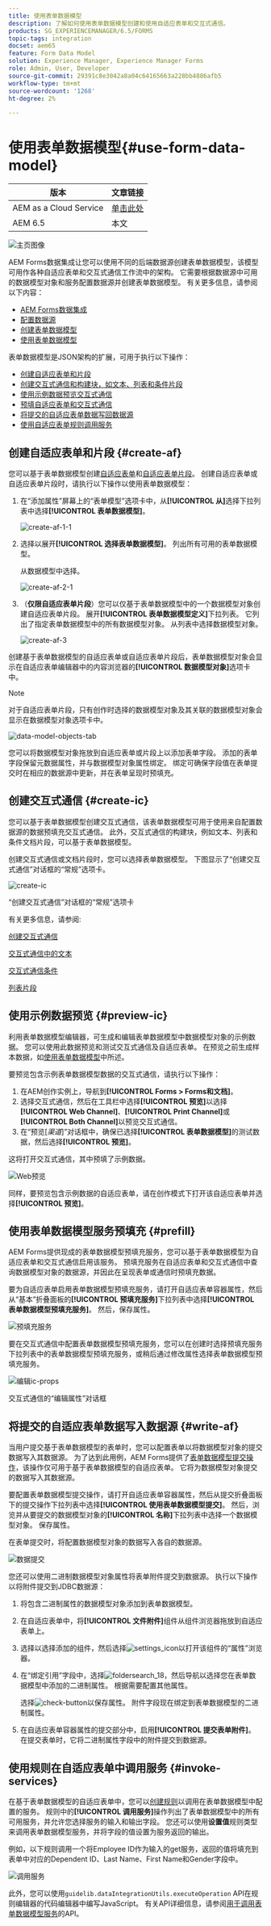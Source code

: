 ```yaml
---
title: 使用表单数据模型
description: 了解如何使用表单数据模型创建和使用自适应表单和交互式通信。
products: SG_EXPERIENCEMANAGER/6.5/FORMS
topic-tags: integration
docset: aem65
feature: Form Data Model
solution: Experience Manager, Experience Manager Forms
role: Admin, User, Developer
source-git-commit: 29391c8e3042a8a04c64165663a228bb4886afb5
workflow-type: tm+mt
source-wordcount: '1268'
ht-degree: 2%

---
```


# 使用表单数据模型{#use-form-data-model}

| 版本 | 文章链接 |
| -------- | ---------------------------- |
| AEM as a Cloud Service | [单击此处](https://experienceleague.adobe.com/docs/experience-manager-cloud-service/content/forms/integrate/use-form-data-model/using-form-data-model.html) |
| AEM 6.5 | 本文 |


![主页图像](do-not-localize/data-integration.png)

AEM Forms数据集成让您可以使用不同的后端数据源创建表单数据模型，该模型可用作各种自适应表单和交互式通信工作流中的架构。 它需要根据数据源中可用的数据模型对象和服务配置数据源并创建表单数据模型。 有关更多信息，请参阅以下内容：

* [AEM Forms数据集成](../../forms/using/data-integration.md)
* [配置数据源](../../forms/using/configure-data-sources.md)
* [创建表单数据模型](../../forms/using/create-form-data-models.md)
* [使用表单数据模型](../../forms/using/work-with-form-data-model.md)

表单数据模型是JSON架构的扩展，可用于执行以下操作：

* [创建自适应表单和片段](#create-af)
* [创建交互式通信和构建块，如文本、列表和条件片段](#create-ic)
* [使用示例数据预览交互式通信](#preview-ic)
* [预填自适应表单和交互式通信](#prefill)
* [将提交的自适应表单数据写回数据源](#write-af)
* [使用自适应表单规则调用服务](#invoke-services)

## 创建自适应表单和片段 {#create-af}

您可以基于表单数据模型创建[自适应表单](../../forms/using/creating-adaptive-form.md)和[自适应表单片段](../../forms/using/adaptive-form-fragments.md)。 创建自适应表单或自适应表单片段时，请执行以下操作以使用表单数据模型：

1. 在“添加属性”屏幕上的“表单模型”选项卡中，从&#x200B;**[!UICONTROL 从]**&#x200B;选择下拉列表中选择&#x200B;**[!UICONTROL 表单数据模型]**。

   ![create-af-1-1](assets/create-af-1-1.png)

1. 选择以展开&#x200B;**[!UICONTROL 选择表单数据模型]**。 列出所有可用的表单数据模型。

   从数据模型中选择。

   ![create-af-2-1](assets/create-af-2-1.png)

1. （**仅限自适应表单片段**）您可以仅基于表单数据模型中的一个数据模型对象创建自适应表单片段。 展开&#x200B;**[!UICONTROL 表单数据模型定义]**&#x200B;下拉列表。 它列出了指定表单数据模型中的所有数据模型对象。 从列表中选择数据模型对象。

   ![create-af-3](assets/create-af-3.png)

创建基于表单数据模型的自适应表单或自适应表单片段后，表单数据模型对象会显示在自适应表单编辑器中的内容浏览器的&#x200B;**[!UICONTROL 数据模型对象]**&#x200B;选项卡中。

>[!NOTE]
>
>对于自适应表单片段，只有创作时选择的数据模型对象及其关联的数据模型对象会显示在数据模型对象选项卡中。

![data-model-objects-tab](assets/data-model-objects-tab.png)

您可以将数据模型对象拖放到自适应表单或片段上以添加表单字段。 添加的表单字段保留元数据属性，并与数据模型对象属性绑定。 绑定可确保字段值在表单提交时在相应的数据源中更新，并在表单呈现时预填充。

## 创建交互式通信 {#create-ic}

您可以基于表单数据模型创建交互式通信，该表单数据模型可用于使用来自配置数据源的数据预填充交互式通信。 此外，交互式通信的构建块，例如文本、列表和条件文档片段，可以基于表单数据模型。

创建交互式通信或文档片段时，您可以选择表单数据模型。 下图显示了“创建交互式通信”对话框的“常规”选项卡。

![create-ic](assets/create-ic.png)

“创建交互式通信”对话框的“常规”选项卡

有关更多信息，请参阅:

[创建交互式通信](../../forms/using/create-interactive-communication.md)

[交互式通信中的文本](/help/forms/using/texts-interactive-communications.md)

[交互式通信条件](/help/forms/using/conditions-interactive-communications.md)

[列表片段](/help/forms/using/lists.md)

## 使用示例数据预览 {#preview-ic}

利用表单数据模型编辑器，可生成和编辑表单数据模型中数据模型对象的示例数据。 您可以使用此数据预览和测试交互式通信及自适应表单。 在预览之前生成样本数据，如[使用表单数据模型](../../forms/using/work-with-form-data-model.md#sample)中所述。

要预览包含示例表单数据模型数据的交互式通信，请执行以下操作：

1. 在AEM创作实例上，导航到&#x200B;**[!UICONTROL Forms > Forms和文档]**。
1. 选择交互式通信，然后在工具栏中选择&#x200B;**[!UICONTROL 预览]**&#x200B;以选择&#x200B;**[!UICONTROL Web Channel]**、**[!UICONTROL Print Channel]**&#x200B;或&#x200B;**[!UICONTROL Both Channel]**&#x200B;以预览交互式通信。
1. 在“预览&#x200B;[*渠道*]”对话框中，确保已选择&#x200B;**[!UICONTROL 表单数据模型]**&#x200B;的测试数据，然后选择&#x200B;**[!UICONTROL 预览]**。

这将打开交互式通信，其中预填了示例数据。

![Web预览](assets/web-preview.png)

同样，要预览包含示例数据的自适应表单，请在创作模式下打开该自适应表单并选择&#x200B;**[!UICONTROL 预览]**。

## 使用表单数据模型服务预填充 {#prefill}

AEM Forms提供现成的表单数据模型预填充服务，您可以基于表单数据模型为自适应表单和交互式通信启用该服务。 预填充服务在自适应表单和交互式通信中查询数据模型对象的数据源，并因此在呈现表单或通信时预填充数据。

要为自适应表单启用表单数据模型预填充服务，请打开自适应表单容器属性，然后从“基本”折叠面板的&#x200B;**[!UICONTROL 预填充服务]**&#x200B;下拉列表中选择&#x200B;**[!UICONTROL 表单数据模型预填充服务]**。 然后，保存属性。

![预填充服务](assets/prefill-service.png)

要在交互式通信中配置表单数据模型预填充服务，您可以在创建时选择预填充服务下拉列表中的表单数据模型预填充服务，或稍后通过修改属性选择表单数据模型预填充服务。

![编辑ic-props](assets/edit-ic-props.png)

交互式通信的“编辑属性”对话框

## 将提交的自适应表单数据写入数据源 {#write-af}

当用户提交基于表单数据模型的表单时，您可以配置表单以将数据模型对象的提交数据写入其数据源。 为了达到此用例，AEM Forms提供了[表单数据模型提交操作](../../forms/using/configuring-submit-actions.md)，该操作仅可用于基于表单数据模型的自适应表单。 它将为数据模型对象提交的数据写入其数据源。

要配置表单数据模型提交操作，请打开自适应表单容器属性，然后从提交折叠面板下的提交操作下拉列表中选择&#x200B;**[!UICONTROL 使用表单数据模型提交]**。 然后，浏览并从要提交的数据模型对象的&#x200B;**[!UICONTROL 名称]**&#x200B;下拉列表中选择一个数据模型对象。 保存属性。

在表单提交时，将配置数据模型对象的数据写入各自的数据源。

![数据提交](assets/data-submission.png)

您还可以使用二进制数据模型对象属性将表单附件提交到数据源。 执行以下操作以将附件提交到JDBC数据源：

1. 将包含二进制属性的数据模型对象添加到表单数据模型。
1. 在自适应表单中，将&#x200B;**[!UICONTROL 文件附件]**&#x200B;组件从组件浏览器拖放到自适应表单上。
1. 选择以选择添加的组件，然后选择![settings_icon](assets/settings_icon.png)以打开该组件的“属性”浏览器。
1. 在“绑定引用”字段中，选择![foldersearch_18](assets/foldersearch_18.png)，然后导航以选择您在表单数据模型中添加的二进制属性。 根据需要配置其他属性。

   选择![check-button](assets/check-button.png)以保存属性。 附件字段现在绑定到表单数据模型的二进制属性。

1. 在自适应表单容器属性的提交部分中，启用&#x200B;**[!UICONTROL 提交表单附件]**。 在提交表单时，它将二进制属性字段中的附件提交到数据源。

## 使用规则在自适应表单中调用服务 {#invoke-services}

在基于表单数据模型的自适应表单中，您可以[创建规则](../../forms/using/rule-editor.md)以调用在表单数据模型中配置的服务。 规则中的&#x200B;**[!UICONTROL 调用服务]**&#x200B;操作列出了表单数据模型中的所有可用服务，并允许您选择服务的输入和输出字段。 您还可以使用&#x200B;**设置值**&#x200B;规则类型来调用表单数据模型服务，并将字段的值设置为服务返回的输出。

例如，以下规则调用一个将Employee ID作为输入的get服务，返回的值将填充到表单中对应的Dependent ID、Last Name、First Name和Gender字段中。

![调用服务](assets/invoke-service.png)

此外，您可以使用`guidelib.dataIntegrationUtils.executeOperation` API在规则编辑器的代码编辑器中编写JavaScript。 有关API详细信息，请参阅[用于调用表单数据模型服务](/help/forms/using/invoke-form-data-model-services.md)的API。
